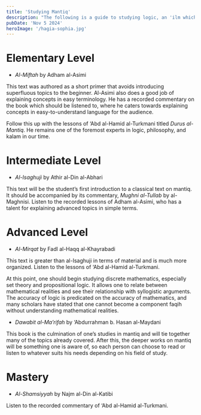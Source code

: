 ```yaml
---
title: 'Studying Mantiq'
description: "The following is a guide to studying logic, an 'ilm which is critical for attaining mastery in other 'ulum. It is is drawn from the suggestions of Sh. Amr Abu Ayyub."
pubDate: 'Nov 5 2024'
heroImage: '/hagia-sophia.jpg'
---
```


# Elementary Level
- *Al-Miftah* by Adham al-Asimi

This text was authored as a short primer that avoids introducing superfluous topics to the beginner. Al-Asimi also does a good job of explaining concepts in easy terminology. He has a recorded commentary on the book which should be listened to, where he caters towards explaining concepts in easy-to-understand language for the audience.

Follow this up with the lessons of ‘Abd al-Hamid al-Turkmani titled *Durus al-Mantiq*. He remains one of the foremost experts in logic, philosophy, and kalam in our time.

# Intermediate Level 
- *Al-Isaghuji* by Athir al-Din al-Abhari

This text will be the student’s first introduction to a classical text on mantiq. It should be accompanied by its commentary, *Mughni al-Tullab* by al-Maghnisi. Listen to the recorded lessons of Adham al-Asimi, who has a talent for explaining advanced topics in simple terms. 

# Advanced Level 
- *Al-Mirqat* by Fadl al-Haqq al-Khayrabadi

This text is greater than al-Isaghuji in terms of material and is much more organized. Listen to the lessons of ‘Abd al-Hamid al-Turkmani.

At this point, one should begin studying discrete mathematics, especially set theory and propositional logic. It allows one to relate between mathematical realities and see their relationship with syllogistic arguments. The accuracy of logic is predicated on the accuracy of mathematics, and many scholars have stated that one cannot become a component faqih without understanding mathematical realities. 

- *Dawabit al-Ma’rifah* by ‘Abdurrahman b. Hasan al-Maydani

This book is the culmination of one’s studies in mantiq and will tie together many of the topics already covered. After this, the deeper works on mantiq will be something one is aware of, so each person can choose to read or listen to whatever suits his needs depending on his field of study.

# Mastery 
- *Al-Shamsiyyah* by Najm al-Din al-Katibi

Listen to the recorded commentary of ‘Abd al-Hamid al-Turkmani.


